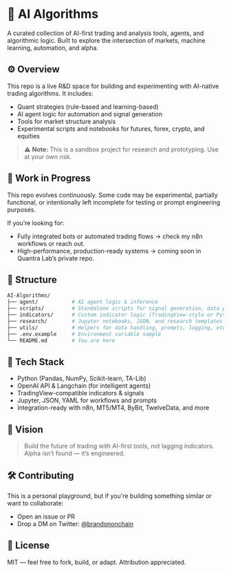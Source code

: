 # 🧠 AI Algorithms

A curated collection of AI-first trading and analysis tools, agents, and algorithmic logic. Built to explore the intersection of markets, machine learning, automation, and alpha.

## ⚙️ Overview

This repo is a live R\&D space for building and experimenting with AI-native trading algorithms. It includes:

* Quant strategies (rule-based and learning-based)
* AI agent logic for automation and signal generation
* Tools for market structure analysis
* Experimental scripts and notebooks for futures, forex, crypto, and equities

> ⚠️ **Note:** This is a sandbox project for research and prototyping. Use at your own risk.


## 🚧 Work in Progress

This repo evolves continuously. Some code may be experimental, partially functional, or intentionally left incomplete for testing or prompt engineering purposes.

If you’re looking for:

* Fully integrated bots or automated trading flows → check my n8n workflows or reach out.
* High-performance, production-ready systems → coming soon in Quantra Lab’s private repo.


## 📁 Structure

```bash
AI-Algorithms/
├── agent/           # AI agent logic & inference
├── scripts/         # Standalone scripts for signal generation, data prep, etc.
├── indicators/      # Custom indicator logic (TradingView-style or Python-based)
├── research/        # Jupyter notebooks, JSON, and research templates
├── utils/           # Helpers for data handling, prompts, logging, etc.
├── .env.example     # Environment variable sample
└── README.md        # You are here
```


## 🧰 Tech Stack

* Python (Pandas, NumPy, Scikit-learn, TA-Lib)
* OpenAI API & Langchain (for intelligent agents)
* TradingView-compatible indicators & signals
* Jupyter, JSON, YAML for workflows and prompts
* Integration-ready with n8n, MT5/MT4, ByBit, TwelveData, and more


## 🔮 Vision

> Build the future of trading with AI-first tools, not lagging indicators.
> Alpha isn’t found — it’s engineered.


## 🛠️ Contributing

This is a personal playground, but if you're building something similar or want to collaborate:

* Open an issue or PR
* Drop a DM on Twitter: [@brandononchain](https://twitter.com/brandononchain)


## 📄 License

MIT — feel free to fork, build, or adapt. Attribution appreciated.

